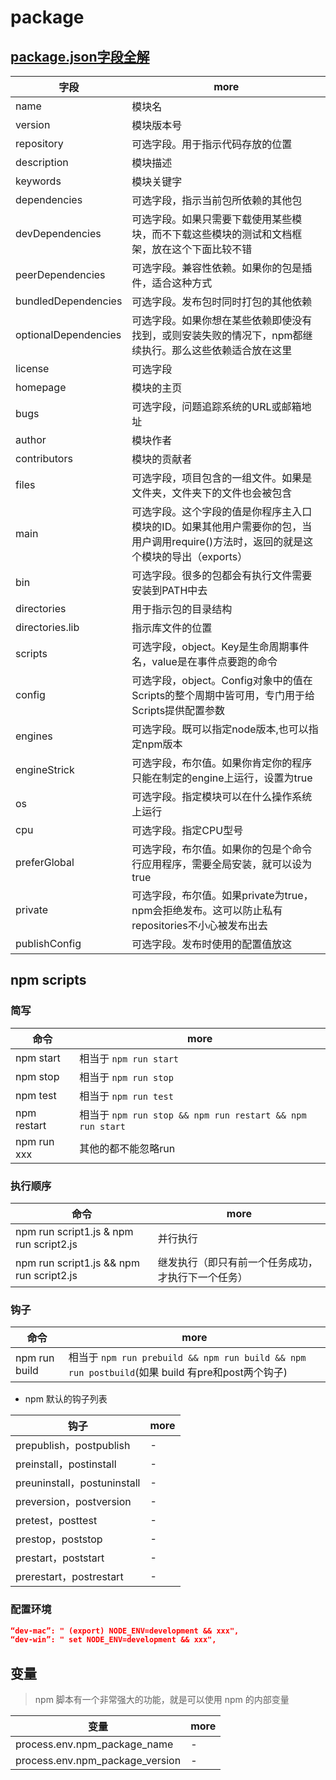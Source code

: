 # package

## [package.json字段全解](http://blog.csdn.net/woxueliuyun/article/details/39294375)

字段                   | more
-------------------- | ---------------------------------------------------------------------------
name                 | 模块名
version              | 模块版本号
repository           | 可选字段。用于指示代码存放的位置
description          | 模块描述
keywords             | 模块关键字
dependencies         | 可选字段，指示当前包所依赖的其他包
devDependencies      | 可选字段。如果只需要下载使用某些模块，而不下载这些模块的测试和文档框架，放在这个下面比较不错
peerDependencies     | 可选字段。兼容性依赖。如果你的包是插件，适合这种方式
bundledDependencies  | 可选字段。发布包时同时打包的其他依赖
optionalDependencies | 可选字段。如果你想在某些依赖即使没有找到，或则安装失败的情况下，npm都继续执行。那么这些依赖适合放在这里
license              | 可选字段
homepage             | 模块的主页
bugs                 | 可选字段，问题追踪系统的URL或邮箱地址
author               | 模块作者
contributors         | 模块的贡献者
files                | 可选字段，项目包含的一组文件。如果是文件夹，文件夹下的文件也会被包含
main                 | 可选字段。这个字段的值是你程序主入口模块的ID。如果其他用户需要你的包，当用户调用require()方法时，返回的就是这个模块的导出（exports）
bin                  | 可选字段。很多的包都会有执行文件需要安装到PATH中去
directories          | 用于指示包的目录结构
directories.lib      | 指示库文件的位置
scripts              | 可选字段，object。Key是生命周期事件名，value是在事件点要跑的命令
config               | 可选字段，object。Config对象中的值在Scripts的整个周期中皆可用，专门用于给Scripts提供配置参数
engines              | 可选字段。既可以指定node版本,也可以指定npm版本
engineStrick         | 可选字段，布尔值。如果你肯定你的程序只能在制定的engine上运行，设置为true
os                   | 可选字段。指定模块可以在什么操作系统上运行
cpu                  | 可选字段。指定CPU型号
preferGlobal         | 可选字段，布尔值。如果你的包是个命令行应用程序，需要全局安装，就可以设为true
private              | 可选字段，布尔值。如果private为true，npm会拒绝发布。这可以防止私有repositories不小心被发布出去
publishConfig        | 可选字段。发布时使用的配置值放这

## npm scripts

### 简写

命令          | more
----------- | ------------------------------------------------------
npm start   | 相当于 `npm run start`
npm stop    | 相当于 `npm run stop`
npm test    | 相当于 `npm run test`
npm restart | 相当于 `npm run stop && npm run restart && npm run start`
npm run xxx | 其他的都不能忽略run

### 执行顺序

命令                                       | more
---------------------------------------- | -------------------------
npm run script1.js & npm run script2.js  | 并行执行
npm run script1.js && npm run script2.js | 继发执行（即只有前一个任务成功，才执行下一个任务）

### 钩子

命令            | more
------------- | ------------------------------------------------------------------------------------
npm run build | 相当于 `npm run prebuild && npm run build && npm run postbuild`(如果 build 有pre和post两个钩子)

- npm 默认的钩子列表

钩子                         | more
-------------------------- | ----
prepublish，postpublish     | -
preinstall，postinstall     | -
preuninstall，postuninstall | -
preversion，postversion     | -
pretest，posttest           | -
prestop，poststop           | -
prestart，poststart         | -
prerestart，postrestart     | -

### 配置环境

```json
“dev-mac”: " (export) NODE_ENV=development && xxx",
“dev-win”: " set NODE_ENV=development && xxx",
```

## 变量

> npm 脚本有一个非常强大的功能，就是可以使用 npm 的内部变量

变量                              | more
------------------------------- | ----
process.env.npm_package_name    | -
process.env.npm_package_version | -
